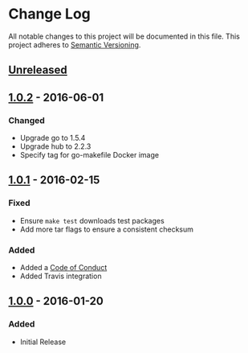 # Change Log
All notable changes to this project will be documented in this file.
This project adheres to [Semantic Versioning](http://semver.org/).

## [Unreleased]

## [1.0.2] - 2016-06-01
### Changed
- Upgrade go to 1.5.4
- Upgrade hub to 2.2.3
- Specify tag for go-makefile Docker image

## [1.0.1] - 2016-02-15
### Fixed
- Ensure `make test` downloads test packages
- Add more tar flags to ensure a consistent checksum

### Added
- Added a [Code of Conduct](CODE_OF_CONDUCT.md)
- Added Travis integration

## [1.0.0] - 2016-01-20
### Added
- Initial Release

[Unreleased]: https://github.com/civisanalytics/go-makefile/compare/v1.0.1...HEAD
[1.0.2]: https://github.com/civisanalytics/go-makefile/compare/v1.0.1...v1.0.2
[1.0.1]: https://github.com/civisanalytics/go-makefile/compare/v1.0.0...v1.0.1
[1.0.0]: https://github.com/civisanalytics/go-makefile/commit/5874cf92241d4f5a25a7ccb444fe2e98e136c666
